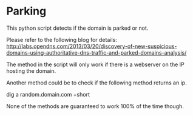 Parking
=======

This python script detects if the domain is parked or not.

Please refer to the following blog for details: http://labs.opendns.com/2013/03/20/discovery-of-new-suspicious-domains-using-authoritative-dns-traffic-and-parked-domains-analysis/

The method in the script will only work if there is a webserver on the IP hosting the domain.

Another method could be to check if the following method returns an ip.

dig a random.domain.com +short

None of the methods are guaranteed to work 100% of the time though.
